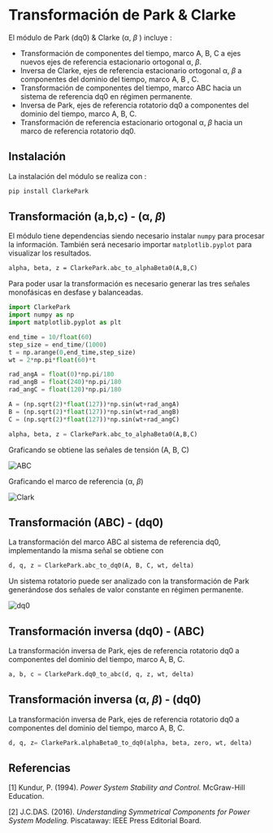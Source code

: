 



# Transformación de Park & Clarke

El módulo de Park (dq0) & Clarke (α, *β* ) incluye :

- Transformación de  componentes del tiempo, marco  A, B, C  a ejes nuevos ejes de referencia estacionario ortogonal   α, *β*.
- Inversa de Clarke, ejes de referencia estacionario ortogonal  α, *β*  a  componentes del dominio del tiempo, marco  A, B , C.
- Transformación de componentes  del tiempo, marco ABC hacia un sistema de referencia dq0 en régimen permanente.
- Inversa de Park, ejes de referencia rotatorio dq0 a componentes  del dominio del tiempo, marco A, B, C.
- Transformación de referencia estacionario ortogonal α, *β* hacia un marco de referencia rotatorio dq0.

## Instalación

La instalación del módulo se realiza con :

```Python
pip install ClarkePark
```

## Transformación (a,b,c) - (α, *β*)

El módulo tiene dependencias siendo necesario instalar `numpy` para procesar la información. También será necesario importar `matplotlib.pyplot` para visualizar los resultados.

```tex
alpha, beta, z = ClarkePark.abc_to_alphaBeta0(A,B,C)
```

Para poder usar la transformación es necesario generar las tres señales monofásicas en desfase y balanceadas.

```python
import ClarkePark
import numpy as np
import matplotlib.pyplot as plt

end_time = 10/float(60)
step_size = end_time/(1000)
t = np.arange(0,end_time,step_size)
wt = 2*np.pi*float(60)*t

rad_angA = float(0)*np.pi/180
rad_angB = float(240)*np.pi/180
rad_angC = float(120)*np.pi/180

A = (np.sqrt(2)*float(127))*np.sin(wt+rad_angA)
B = (np.sqrt(2)*float(127))*np.sin(wt+rad_angB)
C = (np.sqrt(2)*float(127))*np.sin(wt+rad_angC)

alpha, beta, z = ClarkePark.abc_to_alphaBeta0(A,B,C)
```

Graficando se obtiene las señales de tensión (A, B, C)

![ABC](https://i.ibb.co/59wxgbm/02.jpg)



Graficando el marco de referencia (α, *β*)

<img src="https://i.ibb.co/gz1krwx/01.jpg" alt="Clark" />





## Transformación (ABC) - (dq0)

La transformación del marco ABC al sistema de referencia dq0, implementando la misma señal se obtiene con

```python
d, q, z = ClarkePark.abc_to_dq0(A, B, C, wt, delta)
```

Un sistema rotatorio puede ser analizado con la transformación de Park generándose dos señales de valor constante  en régimen permanente.

<img src="https://i.ibb.co/MB3Mk68/03.jpg" alt="dq0"  />

## Transformación inversa (dq0) - (ABC)

La transformación inversa de Park, ejes de referencia rotatorio dq0 a componentes  del dominio del tiempo, marco A, B, C.

```python
a, b, c = ClarkePark.dq0_to_abc(d, q, z, wt, delta)
```

## Transformación inversa (α, *β*) - (dq0)

La transformación inversa de Park, ejes de referencia rotatorio dq0 a componentes  del dominio del tiempo, marco A, B, C.

```python
d, q, z= ClarkePark.alphaBeta0_to_dq0(alpha, beta, zero, wt, delta)
```



## Referencias

[1] Kundur, P. (1994). *Power System Stability and Control.* McGraw-Hill Education.

[2]  J.C.DAS. (2016). *Understanding Symmetrical Components for Power System Modeling.* Piscataway: IEEE Press Editorial Board.

 

